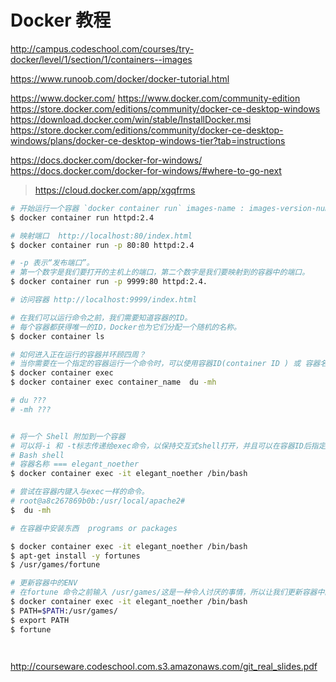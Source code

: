 # Docker 教程

http://campus.codeschool.com/courses/try-docker/level/1/section/1/containers--images

https://www.runoob.com/docker/docker-tutorial.html

https://www.docker.com/
https://www.docker.com/community-edition
https://store.docker.com/editions/community/docker-ce-desktop-windows
https://download.docker.com/win/stable/InstallDocker.msi
https://store.docker.com/editions/community/docker-ce-desktop-windows/plans/docker-ce-desktop-windows-tier?tab=instructions


https://docs.docker.com/docker-for-windows/
https://docs.docker.com/docker-for-windows/#where-to-go-next

> https://cloud.docker.com/app/xgqfrms


```sh
# 开始运行一个容器 `docker container run` images-name : images-version-number
$ docker container run httpd:2.4

# 映射端口  http://localhost:80/index.html
$ docker container run -p 80:80 httpd:2.4

# -p 表示“发布端口”。
# 第一个数字是我们要打开的主机上的端口，第二个数字是我们要映射到的容器中的端口。
$ docker container run -p 9999:80 httpd:2.4.

# 访问容器 http://localhost:9999/index.html

# 在我们可以运行命令之前，我们需要知道容器的ID。
# 每个容器都获得唯一的ID，Docker也为它们分配一个随机的名称。
$ docker container ls

# 如何进入正在运行的容器并环顾四周？
# 当你需要在一个指定的容器运行一个命令时，可以使用容器ID(container ID ) 或 容器名称 (container name )。
$ docker container exec
$ docker container exec container_name  du -mh

# du ???
# -mh ???


# 将一个 Shell 附加到一个容器
# 可以将-i 和 -t标志传递给exec命令，以保持交互式shell打开，并且可以在容器ID后指定要附加的shell。
# Bash shell
# 容器名称 === elegant_noether
$ docker container exec -it elegant_noether /bin/bash

# 尝试在容器内键入与exec一样的命令。
# root@a8c267869b0b:/usr/local/apache2#
$  du -mh

# 在容器中安装东西  programs or packages

$ docker container exec -it elegant_noether /bin/bash
$ apt-get install -y fortunes
$ /usr/games/fortune

# 更新容器中的ENV
# 在fortune 命令之前输入 /usr/games/这是一种令人讨厌的事情，所以让我们更新容器中的PATH环境变量，这样我们就不用再输入
$ docker container exec -it elegant_noether /bin/bash
$ PATH=$PATH:/usr/games/
$ export PATH
$ fortune




```





http://courseware.codeschool.com.s3.amazonaws.com/git_real_slides.pdf


